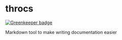 # throcs

[![Greenkeeper badge](https://badges.greenkeeper.io/Thram/throcs.svg)](https://greenkeeper.io/)

Markdown tool to make writing documentation easier
